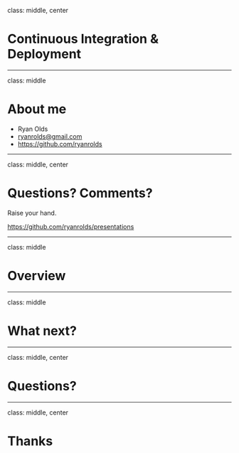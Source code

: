 class: middle, center

# Continuous Integration & Deployment

---

class: middle

# About me

* Ryan Olds
* ryanrolds@gmail.com
* https://github.com/ryanrolds

---

class: middle, center

# Questions? Comments?

Raise your hand. 

https://github.com/ryanrolds/presentations

---

class: middle

# Overview

---

class: middle

# What next?

---

class: middle, center

# Questions?

---

class: middle, center

# Thanks

<place holder for next event>

